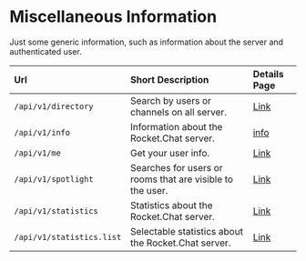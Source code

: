# Miscellaneous Information

Just some generic information, such as information about the server and authenticated user.

| Url | Short Description | Details Page |
| :--- | :--- | :--- |
| `/api/v1/directory` | Search by users or channels on all server. | [Link](directory/) |
| `/api/v1/info` | Information about the Rocket.Chat server. | [info](info/) |
| `/api/v1/me` | Get your user info. | [Link](me/) |
| `/api/v1/spotlight` | Searches for users or rooms that are visible to the user. | [Link](spotlight/) |
| `/api/v1/statistics` | Statistics about the Rocket.Chat server. | [Link](statistics/) |
| `/api/v1/statistics.list` | Selectable statistics about the Rocket.Chat server. | [Link](statistics-list/) |
